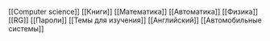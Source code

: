 [[Computer science]]
[[Книги]]
[[Математика]]
[[Автоматика]]
[[Физика]]
[[RG]]
[[Пароли]]
[[Темы для изучения]]
[[Английский]]
[[Автомобильные системы]]